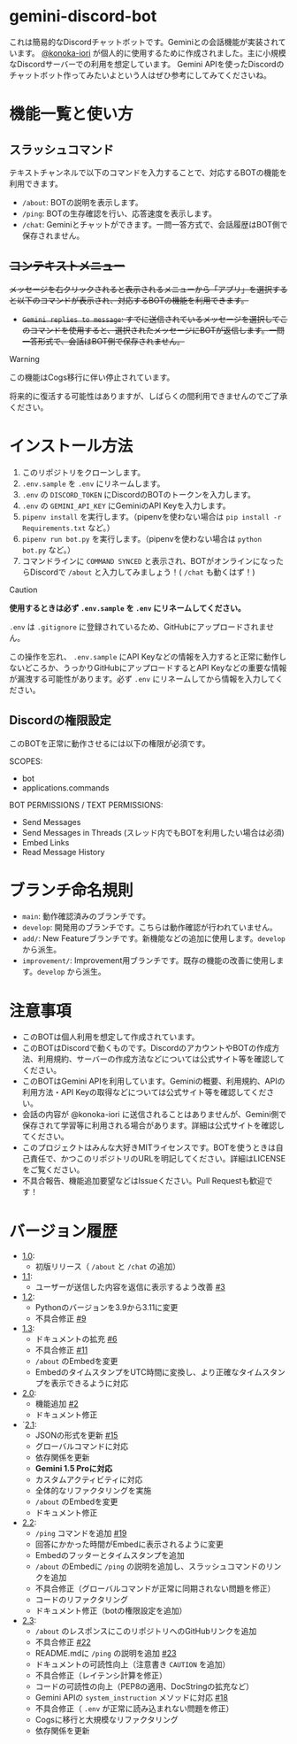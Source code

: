 # gemini-discord-bot

これは簡易的なDiscordチャットボットです。Geminiとの会話機能が実装されています。
[@konoka-iori](https://github.com/konoka-iori) が個人的に使用するために作成されました。主に小規模なDiscordサーバーでの利用を想定しています。
Gemini APIを使ったDiscordのチャットボット作ってみたいよという人はぜひ参考にしてみてくださいね。

# 機能一覧と使い方

## スラッシュコマンド

テキストチャンネルで以下のコマンドを入力することで、対応するBOTの機能を利用できます。

- `/about`: BOTの説明を表示します。
- `/ping`: BOTの生存確認を行い、応答速度を表示します。
- `/chat`: Geminiとチャットができます。一問一答方式で、会話履歴はBOT側で保存されません。

## ~~コンテキストメニュー~~

~~メッセージを右クリックされると表示されるメニューから「アプリ」を選択すると以下のコマンドが表示され、対応するBOTの機能を利用できます。~~

- ~~`Gemini replies to message`: すでに送信されているメッセージを選択してこのコマンドを使用すると、選択されたメッセージにBOTが返信します。一問一答形式で、会話はBOT側で保存されません。~~

> [!WARNING]
> この機能はCogs移行に伴い停止されています。
>
> 将来的に復活する可能性はありますが、しばらくの間利用できませんのでご了承ください。

# インストール方法

1. このリポジトリをクローンします。
2. `.env.sample` を `.env` にリネームします。
3. `.env` の `DISCORD_TOKEN` にDiscordのBOTのトークンを入力します。
4. `.env` の `GEMINI_API_KEY` にGeminiのAPI Keyを入力します。
5. `pipenv install` を実行します。（pipenvを使わない場合は `pip install -r Requirements.txt` など。）
6. `pipenv run bot.py` を実行します。（pipenvを使わない場合は `python bot.py` など。）
7. コマンドラインに `COMMAND SYNCED` と表示され、BOTがオンラインになったらDiscordで `/about` と入力してみましょう！( `/chat` も動くはず！)

> [!CAUTION]
> **使用するときは必ず `.env.sample` を `.env` にリネームしてください。**
>
> `.env` は `.gitignore` に登録されているため、GitHubにアップロードされません。
>
> この操作を忘れ、 `.env.sample` にAPI Keyなどの情報を入力すると正常に動作しないどころか、うっかりGitHubにアップロードするとAPI Keyなどの重要な情報が漏洩する可能性があります。必ず `.env` にリネームしてから情報を入力してください。

## Discordの権限設定

このBOTを正常に動作させるには以下の権限が必須です。

SCOPES:

- bot
- applications.commands

BOT PERMISSIONS / TEXT PERMISSIONS:

- Send Messages
- Send Messages in Threads (スレッド内でもBOTを利用したい場合は必須)
- Embed Links
- Read Message History

# ブランチ命名規則

- `main`: 動作確認済みのブランチです。
- `develop`: 開発用のブランチです。こちらは動作確認が行われていません。
- `add/`: New Featureブランチです。新機能などの追加に使用します。`develop` から派生。
- `improvement/`: Improvement用ブランチです。既存の機能の改善に使用します。`develop` から派生。

# 注意事項

- このBOTは個人利用を想定して作成されています。
- このBOTはDiscordで動くものです。DiscordのアカウントやBOTの作成方法、利用規約、サーバーの作成方法などについては公式サイト等を確認してください。
- このBOTはGemini APIを利用しています。Geminiの概要、利用規約、APIの利用方法・API Keyの取得などについては公式サイト等を確認してください。
- 会話の内容が @konoka-iori に送信されることはありませんが、Gemini側で保存されて学習等に利用される場合があります。詳細は公式サイトを確認してください。
- このプロジェクトはみんな大好きMITライセンスです。BOTを使うときは自己責任で、かつこのリポジトリのURLを明記してください。詳細はLICENSEをご覧ください。
- 不具合報告、機能追加要望などはIssueください。Pull Requestも歓迎です！

# バージョン履歴

- [1.0](https://github.com/konoka-iori/gemini-discord-bot/pull/1):
  - 初版リリース（ `/about` と `/chat` の追加）
- [1.1](https://github.com/konoka-iori/gemini-discord-bot/pull/7):
  - ユーザーが送信した内容を返信に表示するよう改善 [#3](https://github.com/konoka-iori/gemini-discord-bot/issues/2)
- [1.2](https://github.com/konoka-iori/gemini-discord-bot/pull/10):
  - Pythonのバージョンを3.9から3.11に変更
  - 不具合修正 [#9](https://github.com/konoka-iori/gemini-discord-bot/issues/9)
- [1.3](https://github.com/konoka-iori/gemini-discord-bot/pull/12):
  - ドキュメントの拡充 [#6](https://github.com/konoka-iori/gemini-discord-bot/issues/6)
  - 不具合修正 [#11](https://github.com/konoka-iori/gemini-discord-bot/issues/11)
  - `/about` のEmbedを変更
  - EmbedのタイムスタンプをUTC時間に変換し、より正確なタイムスタンプを表示できるように対応
- [2.0](https://github.com/konoka-iori/gemini-discord-bot/pull/14):
  - 機能追加 [#2](https://github.com/konoka-iori/gemini-discord-bot/issues/2)
  - ドキュメント修正
- `[2.1](https://github.com/konoka-iori/gemini-discord-bot/pull/17):
  - JSONの形式を更新 [#15](https://github.com/konoka-iori/gemini-discord-bot/issues/15)
  - グローバルコマンドに対応
  - 依存関係を更新
  - **Gemini 1.5 Proに対応**
  - カスタムアクティビティに対応
  - 全体的なリファクタリングを実施
  - `/about` のEmbedを変更
  - ドキュメント修正
- [2.2](https://github.com/konoka-iori/gemini-discord-bot/pull/21):
  - `/ping` コマンドを追加 [#19](https://github.com/konoka-iori/gemini-discord-bot/issues/19)
  - 回答にかかった時間がEmbedに表示されるように変更
  - Embedのフッターとタイムスタンプを追加
  - `/about` のEmbedに `/ping` の説明を追加し、スラッシュコマンドのリンクを追加
  - 不具合修正（グローバルコマンドが正常に同期されない問題を修正）
  - コードのリファクタリング
  - ドキュメント修正（botの権限設定を追加）
- [2.3](https://github.com/konoka-iori/gemini-discord-bot/pull/30):
  - `/about` のレスポンスにこのリポジトリへのGitHubリンクを追加
  - 不具合修正 [#22](https://github.com/konoka-iori/gemini-discord-bot/issues/22)
  - README.mdに `/ping` の説明を追加 [#23](https://github.com/konoka-iori/gemini-discord-bot/issues/23)
  - ドキュメントの可読性向上（注意書き `CAUTION` を追加）
  - 不具合修正（レイテンシ計算を修正）
  - コードの可読性の向上（PEP8の適用、DocStringの拡充など）
  - Gemini APIの `system_instruction` メソッドに対応 [#18](https://github.com/konoka-iori/gemini-discord-bot/issues/18)
  - 不具合修正（ `.env` が正常に読み込まれない問題を修正）
  - Cogsに移行と大規模なリファクタリング
  - 依存関係を更新
